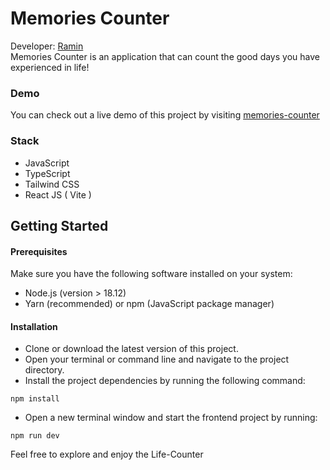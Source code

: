 # Memories Counter

Developer: [Ramin](https://raminrezaei.se)
<br />
Memories Counter is an application that can count the good days you have experienced in life!

### Demo

You can check out a live demo of this project by visiting [memories-counter](https://memories-counter.ir)

### Stack

- JavaScript
- TypeScript
- Tailwind CSS
- React JS ( Vite )

## Getting Started

#### Prerequisites

Make sure you have the following software installed on your system:

- Node.js (version > 18.12)
- Yarn (recommended) or npm (JavaScript package manager)

#### Installation

- Clone or download the latest version of this project.
- Open your terminal or command line and navigate to the project directory.
- Install the project dependencies by running the following command:

```shell
npm install
```

- Open a new terminal window and start the frontend project by running:

```shell
npm run dev
```

Feel free to explore and enjoy the Life-Counter
